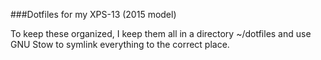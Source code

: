 ###Dotfiles for my XPS-13 (2015 model)

To keep these organized, I keep them all in a directory ~/dotfiles and use GNU Stow to symlink everything to the correct place.